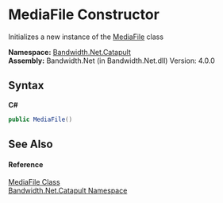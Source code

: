 ﻿# MediaFile Constructor 
 

Initializes a new instance of the <a href ="T_Bandwidth_Net_Catapult_MediaFile.md">MediaFile</a> class

**Namespace:**&nbsp;<a href ="N_Bandwidth_Net_Catapult.md">Bandwidth.Net.Catapult</a><br />**Assembly:**&nbsp;Bandwidth.Net (in Bandwidth.Net.dll) Version: 4.0.0

## Syntax

**C#**<br />
``` C#
public MediaFile()
```


## See Also


#### Reference
<a href ="T_Bandwidth_Net_Catapult_MediaFile.md">MediaFile Class</a><br /><a href ="N_Bandwidth_Net_Catapult.md">Bandwidth.Net.Catapult Namespace</a><br />